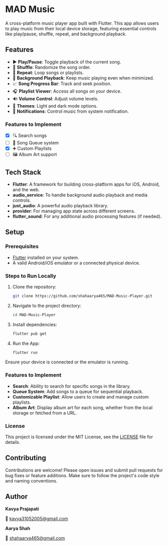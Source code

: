 # MAD Music

A cross-platform music player app built with Flutter. This app allows users to play music from their local device storage, featuring essential controls like play/pause, shuffle, repeat, and background playback.

## Features

- ▶️ **Play/Pause**: Toggle playback of the current song.
- 🔀 **Shuffle**: Randomize the song order.
- 🔁 **Repeat**: Loop songs or playlists.
- 🎵 **Background Playback**: Keep music playing even when minimized.
- 📈 **Song Progress Bar**: Track and seek position.
- 🎧 **Playlist Viewer**: Access all songs on your device.
- 🔊 **Volume Control**: Adjust volume levels.
- 🎨 **Themes**: Light and dark mode options.
- 🔔 **Notifications**: Control music from system notification.

### Features to Implement

- [x] 🔍 Search songs
- [ ] 📃 Song Queue system
- [x] ➕ Custom Playlists
- [ ] 🖼️ Album Art support

## Tech Stack

- **Flutter**: A framework for building cross-platform apps for iOS, Android, and the web.
- **audio_service**: To handle background audio playback and media controls.
- **just_audio**: A powerful audio playback library.
- **provider**: For managing app state across different screens.
- **flutter_sound**: For any additional audio processing features (if needed).

## Setup

### Prerequisites

- [Flutter](https://flutter.dev/docs/get-started/install) installed on your system.
- A valid Android/iOS emulator or a connected physical device.

### Steps to Run Locally

1. Clone the repository:

   ```bash
   git clone https://github.com/shahaarya465/MAD-Music-Player.git
   ```

2. Navigate to the project directory:

   ```bash
   cd MAD-Music-Player
   ```

3. Install dependencies:

   ```bash
   flutter pub get
   ```

4. Run the App:
   ```bash
   flutter run
   ```

Ensure your device is connected or the emulator is running.

### Features to Implement

- **Search**: Ability to search for specific songs in the library.
- **Queue System**: Add songs to a queue for sequential playback.
- **Customizable Playlist**: Allow users to create and manage custom playlists.
- **Album Art**: Display album art for each song, whether from the local storage or fetched from a URL.

### License

This project is licensed under the MIT License, see the [LICENSE](LICENSE) file for details.

## Contributing

Contributions are welcome! Please open issues and submit pull requests for bug fixes or feature additions. Make sure to follow the project's code style and naming conventions.

## Author

**Kavya Prajapati** 

📧 [kavya31052005@gmail.com](mailto:kavya31052005@gmail.com)

**Aarya Shah**

📧 [shahaarya465@gmail.com](mailto:shahaarya465@gmail.com)
